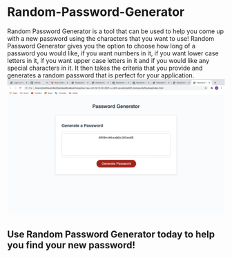 # Random-Password-Generator

Random Password Generator is a tool that can be used to help you come up with a new password using the characters that you want to use!  Random Password Generator gives you the option to choose how long of a password you would like, if you want numbers in it, if you want lower case letters in it, if you want upper case letters in it and if you would like any special characters in it. It then takes the criteria that you provide and generates a random password that is perfect for your application. 
![image](https://github.com/Millmr/Random-Password-Generator/blob/main/Screen%20Shot%202021-03-11%20at%205.59.01%20PM.png)

## Use Random Password Generator today to help you find your new password!
